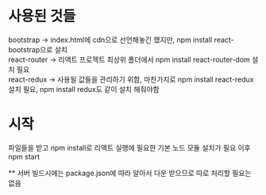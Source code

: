 # 사용된 것들
bootstrap -> index.html에 cdn으로 선언해놓긴 했지만, npm install react-bootstrap으로 설치\
react-router -> 리액트 프로젝트 최상위 폴더에서 npm install react-router-dom 설치 필요 \
react-redux -> 사용될 값들을 관리하기 위함, 마찬가지로 npm install react-redux 설치 필요, npm install redux도 같이 설치 해줘야함


# 시작
파일들을 받고 npm install로 리액트 실행에 필요한 기본 노드 모듈 설치가 필요
이후 npm start

** 서버 빌드시에는 package.json에 따라 알아서 다운 받으므로 따로 처리할 필요는 없음
